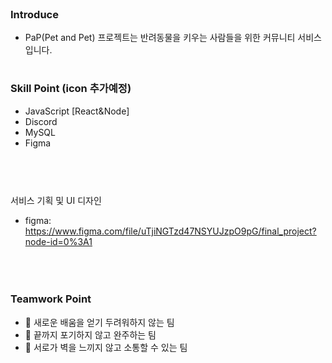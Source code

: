 
<br/><br/><br/>

### Introduce
- PaP(Pet and Pet) 프로젝트는 반려동물을 키우는 사람들을 위한 커뮤니티 서비스입니다.

#
### Skill Point (icon 추가예정)
- JavaScript [React&Node]
- Discord
- MySQL
- Figma
<br/><br/><br/>

#
서비스 기획 및 UI 디자인<Br/>
- figma: https://www.figma.com/file/uTjiNGTzd47NSYUJzpO9pG/final_project?node-id=0%3A1
<br/><br/><br/>

#
### Teamwork Point
- 🌱 새로운 배움을 얻기 두려워하지 않는 팀
- 👯 끝까지 포기하지 않고 완주하는 팀
- 💬 서로가 벽을 느끼지 않고 소통할 수 있는 팀
<br/><br/><br/>
